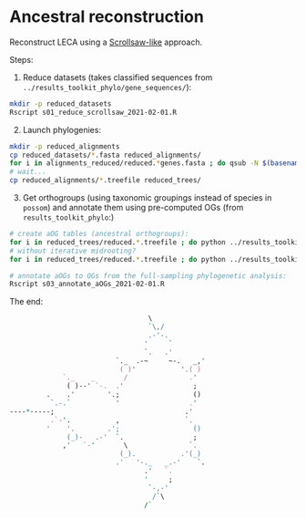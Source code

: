 # Ancestral reconstruction

Reconstruct LECA using a [Scrollsaw-like](https://www.biorxiv.org/content/10.1101/2020.01.27.920793v2) approach.

Steps:

1. Reduce datasets (takes classified sequences from `../results_toolkit_phylo/gene_sequences/`):

```bash
mkdir -p reduced_datasets
Rscript s01_reduce_scrollsaw_2021-02-01.R
```

2. Launch phylogenies:

```bash
mkdir -p reduced_alignments
cp reduced_datasets/*.fasta reduced_alignments/
for i in alignments_reduced/reduced.*genes.fasta ; do qsub -N $(basename $i) -l h_rt=432000,h_vmem=60G,virtual_free=60G -pe smp 6 ../results_toolkit_phylo/qsub_alignment.sh $i 6 ; done
# wait...
cp reduced_alignments/*.treefile reduced_trees/
```

3. Get orthogroups (using taxonomic groupings instead of species in `possom`) and annotate them using pre-computed OGs (from `results_toolkit_phylo`:)

```bash
# create aOG tables (ancestral orthogroups):
for i in reduced_trees/reduced.*.treefile ; do python ../results_toolkit_phylo/s02_parse_phylogeny_2020-11-30.py -i $i -o reduced_trees/ -itermidroot 10 -split "|" -ogprefix aOG.$(basename $i | cut -f2 -d '.') -p $(basename $i | sed "s/.genes.iqtree.treefile/.possom/") ; done
# without iterative midrooting?
for i in reduced_trees/reduced.*.treefile ; do python ../results_toolkit_phylo/s02_parse_phylogeny_2020-11-30.py -i $i -o reduced_trees/ -split "|" -ogprefix aOG.$(basename $i | cut -f2 -d '.') -p $(basename $i | sed "s/.genes.iqtree.treefile/.possom/") ; done

# annotate aOGs to OGs from the full-sampling phylogenetic analysis:
Rscript s03_annotate_aOGs_2021-02-01.R
```

The end:

```perl
                                  \
                                  `\,/
                                  .-'-.
                                 '     `
                                 `.   .'
                          `._  .-~     ~-.   _,'
                           ( )'           '.( )
             `._    _       /               .'
              ( )--' `-.  .'                 ;
         .    .'        '.;                  ()
          `.-.`           '                 .'
----*-----;                                .'
          .`-'.           ,                `.
         '    '.        .';                  ()
              (_)-   .-'  `.                 ;
             ,'   `-'       \               `.
                           (_).           .'(_)
                          .'   '-._   _.-'    `.
                                 .'   `.
                                 '     ; 
                                  `-,-'
                                   /`\
                                 /`
```
